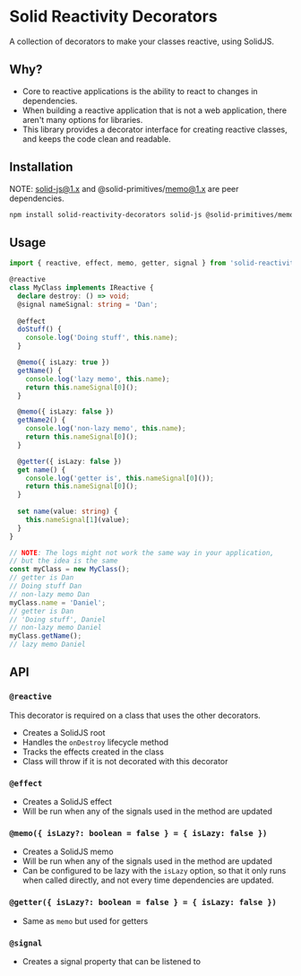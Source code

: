 # Solid Reactivity Decorators
A collection of decorators to make your classes reactive, using SolidJS.


## Why?
* Core to reactive applications is the ability to react to changes in dependencies.
* When building a reactive application that is not a web application, there aren't many options for libraries.
* This library provides a decorator interface for creating reactive classes, and keeps the code clean and readable.

## Installation

NOTE: solid-js@1.x and @solid-primitives/memo@1.x are peer dependencies.
```bash
npm install solid-reactivity-decorators solid-js @solid-primitives/memo
```

## Usage

```ts
import { reactive, effect, memo, getter, signal } from 'solid-reactivity-decorators';

@reactive
class MyClass implements IReactive {
  declare destroy: () => void;
  @signal nameSignal: string = 'Dan';
  
  @effect
  doStuff() {
    console.log('Doing stuff', this.name);
  }

  @memo({ isLazy: true })
  getName() {
    console.log('lazy memo', this.name);
    return this.nameSignal[0]();
  }

  @memo({ isLazy: false })
  getName2() {
    console.log('non-lazy memo', this.name);
    return this.nameSignal[0]();
  }

  @getter({ isLazy: false })
  get name() {
    console.log('getter is', this.nameSignal[0]());
    return this.nameSignal[0]();
  }
  
  set name(value: string) {
    this.nameSignal[1](value);
  }
}

// NOTE: The logs might not work the same way in your application,
// but the idea is the same
const myClass = new MyClass();
// getter is Dan
// Doing stuff Dan
// non-lazy memo Dan
myClass.name = 'Daniel';
// getter is Dan
// 'Doing stuff', Daniel
// non-lazy memo Daniel
myClass.getName();
// lazy memo Daniel
```

## API

### `@reactive`
This decorator is required on a class that uses the other decorators.
* Creates a SolidJS root
* Handles the `onDestroy` lifecycle method
* Tracks the effects created in the class
* Class will throw if it is not decorated with this decorator

### `@effect`
* Creates a SolidJS effect
* Will be run when any of the signals used in the method are updated

### `@memo({ isLazy?: boolean = false } = { isLazy: false })`
* Creates a SolidJS memo
* Will be run when any of the signals used in the method are updated
* Can be configured to be lazy with the `isLazy` option, so that it only runs when called directly, and not every time dependencies are updated.

### `@getter({ isLazy?: boolean = false } = { isLazy: false })`
* Same as `memo` but used for getters

### `@signal`
* Creates a signal property that can be listened to